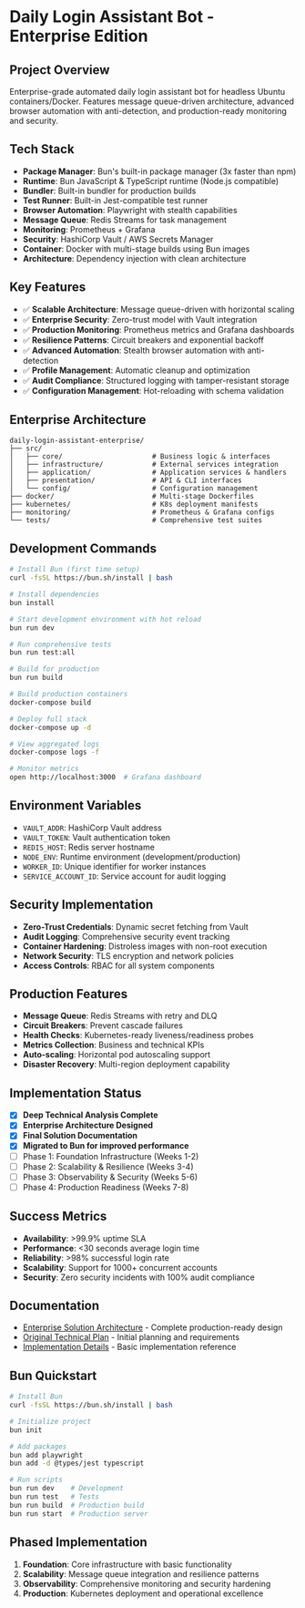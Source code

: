 # Daily Login Assistant Bot - Enterprise Edition

## Project Overview
Enterprise-grade automated daily login assistant bot for headless Ubuntu containers/Docker. Features message queue-driven architecture, advanced browser automation with anti-detection, and production-ready monitoring and security.

## Tech Stack
- **Package Manager**: Bun's built-in package manager (3x faster than npm)
- **Runtime**: Bun JavaScript & TypeScript runtime (Node.js compatible)
- **Bundler**: Built-in bundler for production builds
- **Test Runner**: Built-in Jest-compatible test runner
- **Browser Automation**: Playwright with stealth capabilities
- **Message Queue**: Redis Streams for task management
- **Monitoring**: Prometheus + Grafana
- **Security**: HashiCorp Vault / AWS Secrets Manager
- **Container**: Docker with multi-stage builds using Bun images
- **Architecture**: Dependency injection with clean architecture

## Key Features
- ✅ **Scalable Architecture**: Message queue-driven with horizontal scaling
- ✅ **Enterprise Security**: Zero-trust model with Vault integration
- ✅ **Production Monitoring**: Prometheus metrics and Grafana dashboards
- ✅ **Resilience Patterns**: Circuit breakers and exponential backoff
- ✅ **Advanced Automation**: Stealth browser automation with anti-detection
- ✅ **Profile Management**: Automatic cleanup and optimization
- ✅ **Audit Compliance**: Structured logging with tamper-resistant storage
- ✅ **Configuration Management**: Hot-reloading with schema validation

## Enterprise Architecture
```
daily-login-assistant-enterprise/
├── src/
│   ├── core/                      # Business logic & interfaces
│   ├── infrastructure/            # External services integration
│   ├── application/               # Application services & handlers
│   ├── presentation/              # API & CLI interfaces
│   └── config/                    # Configuration management
├── docker/                        # Multi-stage Dockerfiles
├── kubernetes/                    # K8s deployment manifests
├── monitoring/                    # Prometheus & Grafana configs
└── tests/                         # Comprehensive test suites
```

## Development Commands
```bash
# Install Bun (first time setup)
curl -fsSL https://bun.sh/install | bash

# Install dependencies
bun install

# Start development environment with hot reload
bun run dev

# Run comprehensive tests
bun run test:all

# Build for production
bun run build

# Build production containers
docker-compose build

# Deploy full stack
docker-compose up -d

# View aggregated logs
docker-compose logs -f

# Monitor metrics
open http://localhost:3000  # Grafana dashboard
```

## Environment Variables
- `VAULT_ADDR`: HashiCorp Vault address
- `VAULT_TOKEN`: Vault authentication token
- `REDIS_HOST`: Redis server hostname
- `NODE_ENV`: Runtime environment (development/production)
- `WORKER_ID`: Unique identifier for worker instances
- `SERVICE_ACCOUNT_ID`: Service account for audit logging

## Security Implementation
- **Zero-Trust Credentials**: Dynamic secret fetching from Vault
- **Audit Logging**: Comprehensive security event tracking
- **Container Hardening**: Distroless images with non-root execution
- **Network Security**: TLS encryption and network policies
- **Access Controls**: RBAC for all system components

## Production Features
- **Message Queue**: Redis Streams with retry and DLQ
- **Circuit Breakers**: Prevent cascade failures
- **Health Checks**: Kubernetes-ready liveness/readiness probes
- **Metrics Collection**: Business and technical KPIs
- **Auto-scaling**: Horizontal pod autoscaling support
- **Disaster Recovery**: Multi-region deployment capability

## Implementation Status
- [x] **Deep Technical Analysis Complete**
- [x] **Enterprise Architecture Designed**
- [x] **Final Solution Documentation**
- [x] **Migrated to Bun for improved performance**
- [ ] Phase 1: Foundation Infrastructure (Weeks 1-2)
- [ ] Phase 2: Scalability & Resilience (Weeks 3-4)
- [ ] Phase 3: Observability & Security (Weeks 5-6)
- [ ] Phase 4: Production Readiness (Weeks 7-8)

## Success Metrics
- **Availability**: >99.9% uptime SLA
- **Performance**: <30 seconds average login time
- **Reliability**: >98% successful login rate
- **Scalability**: Support for 1000+ concurrent accounts
- **Security**: Zero security incidents with 100% audit compliance

## Documentation
- [Enterprise Solution Architecture](Final-Enterprise-Solution-Architecture.md) - Complete production-ready design
- [Original Technical Plan](daily-login-assistant-plan.md) - Initial planning and requirements
- [Implementation Details](Detailed-Solution.md) - Basic implementation reference

## Bun Quickstart
```bash
# Install Bun
curl -fsSL https://bun.sh/install | bash

# Initialize project
bun init

# Add packages
bun add playwright
bun add -d @types/jest typescript

# Run scripts
bun run dev    # Development
bun run test   # Tests
bun run build  # Production build
bun run start  # Production server
```

## Phased Implementation
1. **Foundation**: Core infrastructure with basic functionality
2. **Scalability**: Message queue integration and resilience patterns
3. **Observability**: Comprehensive monitoring and security hardening
4. **Production**: Kubernetes deployment and operational excellence